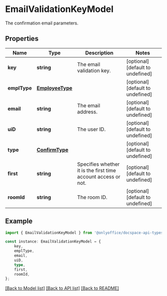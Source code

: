 # EmailValidationKeyModel

The confirmation email parameters.

## Properties

Name | Type | Description | Notes
------------ | ------------- | ------------- | -------------
**key** | **string** | The email validation key. | [optional] [default to undefined]
**emplType** | [**EmployeeType**](EmployeeType.md) |  | [optional] [default to undefined]
**email** | **string** | The email address. | [optional] [default to undefined]
**uiD** | **string** | The user ID. | [optional] [default to undefined]
**type** | [**ConfirmType**](ConfirmType.md) |  | [optional] [default to undefined]
**first** | **string** | Specifies whether it is the first time account access or not. | [optional] [default to undefined]
**roomId** | **string** | The room ID. | [optional] [default to undefined]

## Example

```typescript
import { EmailValidationKeyModel } from '@onlyoffice/docspace-api-typescript';

const instance: EmailValidationKeyModel = {
    key,
    emplType,
    email,
    uiD,
    type,
    first,
    roomId,
};
```

[[Back to Model list]](../README.md#documentation-for-models) [[Back to API list]](../README.md#documentation-for-api-endpoints) [[Back to README]](../README.md)
